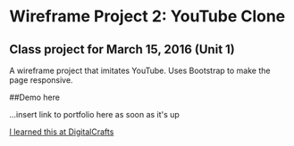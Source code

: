 # Wireframe Project 2: YouTube Clone

## Class project for March 15, 2016 (Unit 1)

A wireframe project that imitates YouTube. Uses Bootstrap to make the page responsive.

##Demo here

...insert link to portfolio here as soon as it's up

[I learned this at DigitalCrafts](https://www.digitalcrafts.com)